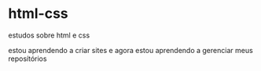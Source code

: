 # html-css
estudos sobre html e css

estou aprendendo a criar sites e agora estou aprendendo a gerenciar meus reposítórios